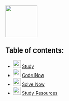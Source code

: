 <link rel="shortcut icon" type="image/png" href="103846078.png">

<img src="https://google-developers-sohag.github.io//Embedded-Systems-Roadmap/Visual-Roadmap.png" height=100 width=100 align="center" />

## Table of contents:
- <img src="https://user-images.githubusercontent.com/60224159/206584448-38c447fd-19d0-4a84-976c-3b04dab37a68.svg" height=25 width=25/> [Study](https://google-developers-sohag.github.io//Embedded-Systems-Roadmap/study.html)
- <img src="https://user-images.githubusercontent.com/60224159/206584450-1c8160f6-152a-47c9-a98c-520a95493991.svg" height=25 width=25/> [Code Now](https://www.programiz.com/c-programming/online-compiler/)
- <img src="https://user-images.githubusercontent.com/60224159/206584451-ed1e5018-5ccf-4f17-8df5-6783e9ec8a8e.svg" height=25 width=25/> [Solve Now](https://google-developers-sohag.github.io//Embedded-Systems-Roadmap/solve.html)
- <img src="https://user-images.githubusercontent.com/60224159/206584447-d9d66c6c-fe69-439b-ae2b-39004faec8b3.svg" height=25 width=25/> [Study Resources](https://google-developers-sohag.github.io//Embedded-Systems-Roadmap/wip-index.html)
